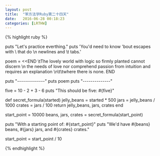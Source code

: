 ```yaml
---
layout: post
title:  "笨方法学Ruby第二十四天"
date:   2016-06-28 00:18:23
categories: [LRTHW]
---
```


{% highlight ruby %}

puts "Let's practice everthing."
puts 'You\'d need to know \'bout escapes with \\ that do \n newlines and \t tabs.'

poem = <<END
\tThe lovely world
with logic so firmly planted
cannot discern \n the needs of love
nor comprehend passion from intuition
and requires an explanation
\n\t\twhere there is none.
END

puts "--------------"
puts poem
puts "--------------"


five = 10 - 2 + 3 - 6
puts "This should be five: #{five}"

def secret_formula(started)
	jelly_beans = started * 500
	jars = jelly_beans / 1000
	crates = jars / 100
	return jelly_beans, jars, crates
end


start_point = 10000
beans, jars, crates = secret_formula(start_point)

puts "With a starting point of: #{start_point}"
puts "We'd have #{beans} beans, #{jars} jars, and #{crates} crates."

start_point = start_point / 10

{% endhighlight %}


